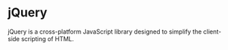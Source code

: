 # jQuery

jQuery is a cross-platform JavaScript library designed to simplify the client-side scripting of HTML.